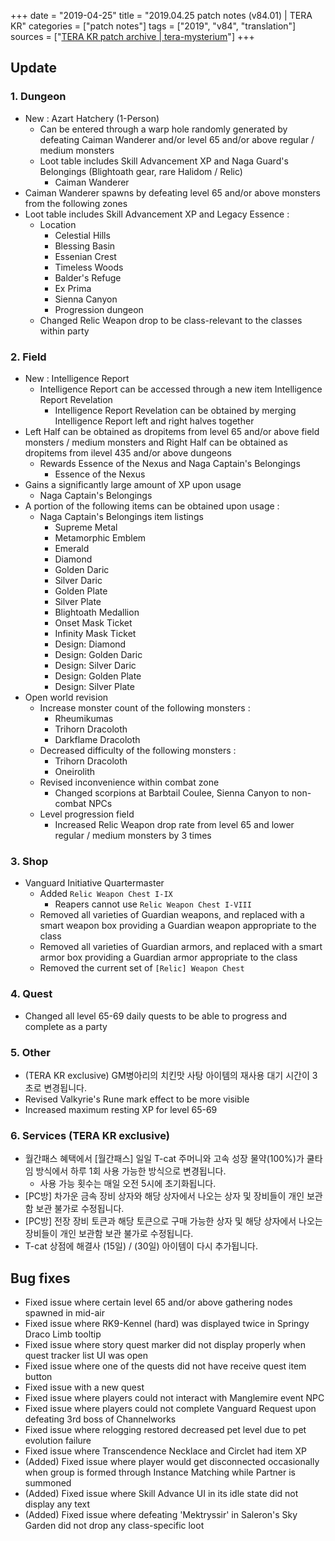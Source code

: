 +++
date = "2019-04-25"
title = "2019.04.25 patch notes (v84.01) | TERA KR"
categories = ["patch notes"]
tags = ["2019", "v84", "translation"]
sources = ["[TERA KR patch archive | tera-mysterium](/ko/patch/2019/v84-01)"]
+++

## Update

### **1.** Dungeon
- New : Azart Hatchery (1-Person)
  - Can be entered through a warp hole randomly generated by defeating Caiman Wanderer and/or level 65 and/or above regular / medium monsters
  - Loot table includes Skill Advancement XP and Naga Guard's Belongings (Blightoath gear, rare Halidom / Relic)
    - Caiman Wanderer
- Caiman Wanderer spawns by defeating level 65 and/or above monsters from the following zones
- Loot table includes Skill Advancement XP and Legacy Essence :
  - Location
    - Celestial Hills
    - Blessing Basin
    - Essenian Crest
    - Timeless Woods
    - Balder's Refuge
    - Ex Prima
    - Sienna Canyon
    - Progression dungeon
  - Changed Relic Weapon drop to be class-relevant to the classes within party

### **2.** Field
- New : Intelligence Report
  - Intelligence Report can be accessed through a new item Intelligence Report Revelation
    - Intelligence Report Revelation can be obtained by merging Intelligence Report left and right halves together
- Left Half can be obtained as dropitems from level 65 and/or above field monsters / medium monsters and Right Half can be obtained as dropitems from ilevel 435 and/or above dungeons
  - Rewards Essence of the Nexus and Naga Captain's Belongings
    - Essence of the Nexus
- Gains a significantly large amount of XP upon usage
  - Naga Captain's Belongings
- A portion of the following items can be obtained upon usage :
  - Naga Captain's Belongings item listings
    - Supreme Metal
    - Metamorphic Emblem
    - Emerald
    - Diamond
    - Golden Daric
    - Silver Daric
    - Golden Plate
    - Silver Plate
    - Blightoath Medallion
    - Onset Mask Ticket
    - Infinity Mask Ticket
    - Design: Diamond
    - Design: Golden Daric
    - Design: Silver Daric
    - Design: Golden Plate
    - Design: Silver Plate
- Open world revision
  - Increase monster count of the following monsters :
    - Rheumikumas
    - Trihorn Dracoloth
    - Darkflame Dracoloth
  - Decreased difficulty of the following monsters :
    - Trihorn Dracoloth
    - Oneirolith
  - Revised inconvenience within combat zone
    - Changed scorpions at Barbtail Coulee, Sienna Canyon to non-combat NPCs
  - Level progression field
    - Increased Relic Weapon drop rate from level 65 and lower regular / medium monsters by 3 times

### **3.** Shop
- Vanguard Initiative Quartermaster
  - Added `Relic Weapon Chest I-IX`
    - Reapers cannot use `Relic Weapon Chest I-VIII`
  - Removed all varieties of Guardian weapons, and replaced with a smart weapon box providing a Guardian weapon appropriate to the class
  - Removed all varieties of Guardian armors, and replaced with a smart armor box providing a Guardian armor appropriate to the class
  - Removed the current set of `[Relic] Weapon Chest`

### **4.** Quest
- Changed all level 65-69 daily quests to be able to progress and complete as a party

### **5.** Other
- (TERA KR exclusive) GM병아리의 치킨맛 사탕 아이템의 재사용 대기 시간이 3초로 변경됩니다.
- Revised Valkyrie's Rune mark effect to be more visible
- Increased maximum resting XP for level 65-69

### **6.** Services (TERA KR exclusive)
- 월간패스 혜택에서 [월간패스] 일일 T-cat 주머니와 고속 성장 물약(100%)가 쿨타임 방식에서 하루 1회 사용 가능한 방식으로 변경됩니다.
  - 사용 가능 횟수는 매일 오전 5시에 초기화됩니다.
- [PC방] 차가운 금속 장비 상자와 해당 상자에서 나오는 상자 및 장비들이 개인 보관함 보관 불가로 수정됩니다.
- [PC방] 전장 장비 토큰과 해당 토큰으로 구매 가능한 상자 및 해당 상자에서 나오는 장비들이 개인 보관함 보관 불가로 수정됩니다.
- T-cat 상점에 해결사 (15일) / (30일) 아이템이 다시 추가됩니다.

## Bug fixes

- Fixed issue where certain level 65 and/or above gathering nodes spawned in mid-air
- Fixed issue where RK9-Kennel (hard) was displayed twice in Springy Draco Limb tooltip
- Fixed issue where story quest marker did not display properly when quest tracker list UI was open
- Fixed issue where one of the quests did not have receive quest item button
- Fixed issue with a new quest
- Fixed issue where players could not interact with Manglemire event NPC
- Fixed issue where players could not complete Vanguard Request upon defeating 3rd boss of Channelworks
- Fixed issue where relogging restored decreased pet level due to pet evolution failure
- Fixed issue where Transcendence Necklace and Circlet had item XP
- (Added) Fixed issue where player would get disconnected occasionally when group is formed through Instance Matching while Partner is summoned
- (Added) Fixed issue where Skill Advance UI in its idle state did not display any text
- (Added) Fixed issue where defeating 'Mektryssir' in Saleron's Sky Garden did not drop any class-specific loot
